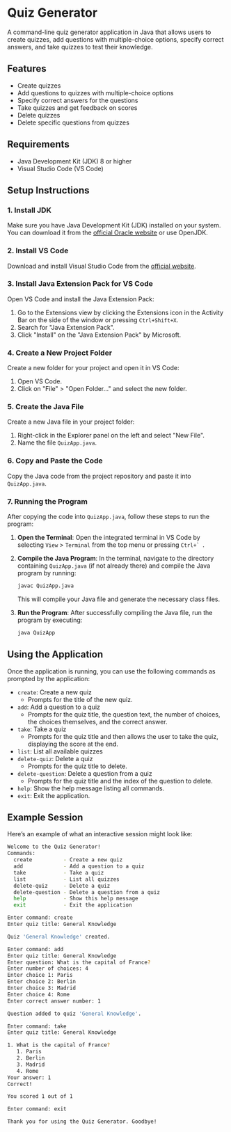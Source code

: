 # Quiz Generator

A command-line quiz generator application in Java that allows users to create quizzes, add questions with multiple-choice options, specify correct answers, and take quizzes to test their knowledge.

## Features

- Create quizzes
- Add questions to quizzes with multiple-choice options
- Specify correct answers for the questions
- Take quizzes and get feedback on scores
- Delete quizzes
- Delete specific questions from quizzes

## Requirements

- Java Development Kit (JDK) 8 or higher
- Visual Studio Code (VS Code)

## Setup Instructions

### 1. Install JDK

Make sure you have Java Development Kit (JDK) installed on your system. You can download it from the [official Oracle website](https://www.oracle.com/java/technologies/javase-downloads.html) or use OpenJDK.

### 2. Install VS Code

Download and install Visual Studio Code from the [official website](https://code.visualstudio.com/).

### 3. Install Java Extension Pack for VS Code

Open VS Code and install the Java Extension Pack:

1. Go to the Extensions view by clicking the Extensions icon in the Activity Bar on the side of the window or pressing `Ctrl+Shift+X`.
2. Search for "Java Extension Pack".
3. Click "Install" on the "Java Extension Pack" by Microsoft.

### 4. Create a New Project Folder

Create a new folder for your project and open it in VS Code:

1. Open VS Code.
2. Click on "File" > "Open Folder..." and select the new folder.

### 5. Create the Java File

Create a new Java file in your project folder:

1. Right-click in the Explorer panel on the left and select "New File".
2. Name the file `QuizApp.java`.

### 6. Copy and Paste the Code

Copy the Java code from the project repository and paste it into `QuizApp.java`.

### 7. Running the Program

After copying the code into `QuizApp.java`, follow these steps to run the program:

1. **Open the Terminal**: Open the integrated terminal in VS Code by selecting `View` > `Terminal` from the top menu or pressing ``Ctrl+` ``.

2. **Compile the Java Program**: In the terminal, navigate to the directory containing `QuizApp.java` (if not already there) and compile the Java program by running:

    ```sh
    javac QuizApp.java
    ```

   This will compile your Java file and generate the necessary class files.

3. **Run the Program**: After successfully compiling the Java file, run the program by executing:

    ```sh
    java QuizApp
    ```

## Using the Application

Once the application is running, you can use the following commands as prompted by the application:

- `create`: Create a new quiz
  - Prompts for the title of the new quiz.
- `add`: Add a question to a quiz
  - Prompts for the quiz title, the question text, the number of choices, the choices themselves, and the correct answer.
- `take`: Take a quiz
  - Prompts for the quiz title and then allows the user to take the quiz, displaying the score at the end.
- `list`: List all available quizzes
- `delete-quiz`: Delete a quiz
  - Prompts for the quiz title to delete.
- `delete-question`: Delete a question from a quiz
  - Prompts for the quiz title and the index of the question to delete.
- `help`: Show the help message listing all commands.
- `exit`: Exit the application.

## Example Session

Here’s an example of what an interactive session might look like:

```sh
Welcome to the Quiz Generator!
Commands:
  create          - Create a new quiz
  add             - Add a question to a quiz
  take            - Take a quiz
  list            - List all quizzes
  delete-quiz     - Delete a quiz
  delete-question - Delete a question from a quiz
  help            - Show this help message
  exit            - Exit the application

Enter command: create
Enter quiz title: General Knowledge

Quiz 'General Knowledge' created.

Enter command: add
Enter quiz title: General Knowledge
Enter question: What is the capital of France?
Enter number of choices: 4
Enter choice 1: Paris
Enter choice 2: Berlin
Enter choice 3: Madrid
Enter choice 4: Rome
Enter correct answer number: 1

Question added to quiz 'General Knowledge'.

Enter command: take
Enter quiz title: General Knowledge

1. What is the capital of France?
   1. Paris
   2. Berlin
   3. Madrid
   4. Rome
Your answer: 1
Correct!

You scored 1 out of 1

Enter command: exit

Thank you for using the Quiz Generator. Goodbye!
